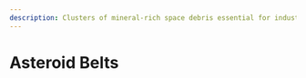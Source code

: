```yaml
---
description: Clusters of mineral-rich space debris essential for industrial supply chains.
---
```


# Asteroid Belts

